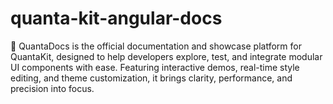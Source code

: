 # quanta-kit-angular-docs
🧭 QuantaDocs is the official documentation and showcase platform for QuantaKit, designed to help developers explore, test, and integrate modular UI components with ease. Featuring interactive demos, real-time style editing, and theme customization, it brings clarity, performance, and precision into focus.
